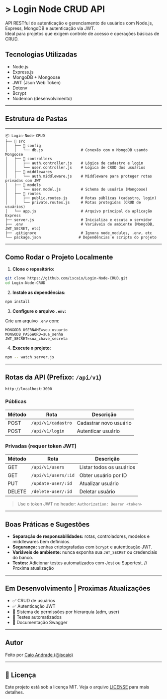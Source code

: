 # > Login Node CRUD API

API RESTful de autenticação e gerenciamento de usuários com Node.js, Express, MongoDB e autenticação via JWT.  
Ideal para projetos que exigem controle de acesso e operações básicas de CRUD.

## Tecnologias Utilizadas

- Node.js
- Express.js
- MongoDB + Mongoose
- JWT (Json Web Token)
- Dotenv
- Bcrypt
- Nodemon (desenvolvimento)

---

## Estrutura de Pastas

---

```plaintext
📦 Login-Node-CRUD
├── 📁 src
│   ├── 📁 config
│   │   └── db.js                 # Conexão com o MongoDB usando Mongoose
│   ├── 📁 controllers
│   │   ├── auth.controller.js    # Lógica de cadastro e login
│   │   └── user.controller.js    # Lógica de CRUD dos usuários
│   ├── 📁 middlewares
│   │   └── auth.middleware.js    # Middleware para proteger rotas privadas com JWT
│   ├── 📁 models
│   │   └── user.model.js         # Schema do usuário (Mongoose)
│   ├── 📁 routes
│   │   ├── public.routes.js      # Rotas públicas (cadastro, login)
│   │   └── private.routes.js     # Rotas protegidas (CRUD de usuários)
│   └── app.js                    # Arquivo principal da aplicação Express
├── server.js                     # Inicializa e escuta o servidor
├── .env                          # Variáveis de ambiente (MongoDB, JWT_SECRET, etc)
├── .gitignore                    # Ignora node_modules, .env, etc
└── package.json                 # Dependências e scripts do projeto
```


---

## Como Rodar o Projeto Localmente

1. **Clone o repositório:**

```bash
git clone https://github.com/iscaio/Login-Node-CRUD.git
cd Login-Node-CRUD
```

2. **Instale as dependências:**

```bash
npm install
```

3. **Configure o arquivo `.env`:**

Crie um arquivo `.env` com:

```env
MONGODB_USERNAME=seu_usuario
MONGODB_PASSWORD=sua_senha
JWT_SECRET=sua_chave_secreta
```

4. **Execute o projeto:**

```bash
npm -- watch server.js
```

---

## Rotas da API (Prefixo: `/api/v1`)
```bash
http://localhost:3000
```
### Públicas

| Método | Rota               | Descrição              |
| ------ | ------------------ | ---------------------- |
| POST   | `/api/v1/cadastro` | Cadastrar novo usuário |
| POST   | `/api/v1/login`    | Autenticar usuário     |

### Privadas (requer token JWT)

| Método | Rota                | Descrição                |
| ------ | ------------------- | ------------------------ |
| GET    | `/api/v1/users`     | Listar todos os usuários |
| GET    | `/api/v1/users/:id` | Obter usuário por ID     |
| PUT    | `/update-user/:id`  | Atualizar usuário        |
| DELETE | `/delete-user/:id`  | Deletar usuário          |

> Use o token JWT no header: `Authorization: Bearer <token>`

---

## Boas Práticas e Sugestões

- **Separação de responsabilidades:** rotas, controladores, modelos e middlewares bem definidos.
- **Segurança:** senhas criptografadas com `bcrypt` e autenticação JWT.
- **Variáveis de ambiente:** nunca exponha sua `JWT_SECRET` ou credenciais do banco.
- **Testes:** Adicionar testes automatizados com Jest ou Supertest. // Proxima atualização

---

## Em Desenvolvimento | Proximas Atualizações

- ✅ CRUD de usuários
- ✅ Autenticação JWT
- 🚧 Sistema de permissões por hierarquia (adm, user)
- 🚧 Testes automatizados
- 🚧 Documentação Swagger

---

##  Autor

Feito por [Caio Andrade (@iscaio)](https://github.com/iscaio)

---

## 📄 Licença

Este projeto está sob a licença MIT. Veja o arquivo [LICENSE](LICENSE) para mais detalhes.
